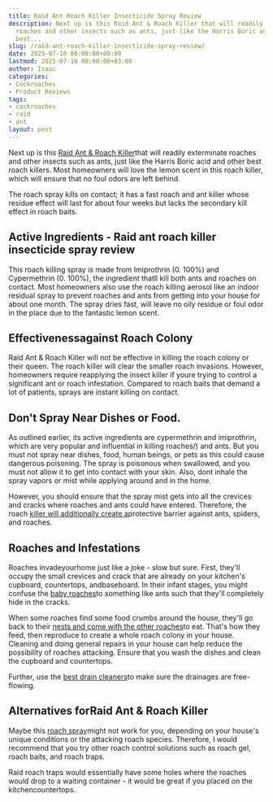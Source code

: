 ```yaml
---
title: Raid Ant Roach Killer Insecticide Spray Review
description: Next up is this Raid Ant & Roach Killer that will readily exterminate
  roaches and other insects such as ants, just like the Harris Boric acid and other
  best...
slug: /raid-ant-roach-killer-insecticide-spray-review/
date: 2025-07-10 00:00:00+00:00
lastmod: 2025-07-10 00:00:00+03:00
author: Isaac
categories:
- Cockroaches
- Product Reviews
tags:
- cockroaches
- raid
- ant
layout: post
---
```

Next up is this [Raid Ant & Roach Killer](https://hpd.nlm.nih.gov/cgi-bin/household/brands?tbl=brands&id=19001023)that will readily exterminate roaches and other insects such as ants, just like the Harris Boric acid and other best roach killers. Most homeowners will love the lemon scent in this roach killer, which will ensure that no foul odors are left behind.

The roach spray kills on contact; it has a fast roach and ant killer whose residue effect will last for about four weeks but lacks the secondary kill effect in roach baits.

##  Active Ingredients - Raid ant roach killer insecticide spray review

This roach killing spray is made from Imiprothrin (0. 100%) and Cypermethrin (0. 100%), the ingredient thatll kill both ants and roaches on contact. Most homeowners also use the roach killing aerosol like an indoor residual spray to prevent roaches and ants from getting into your house for about one month. The spray dries fast, will leave no oily residue or foul odor in the place due to the fantastic lemon scent.

##  Effectivenessagainst Roach Colony

Raid Ant & Roach Killer will not be effective in killing the roach colony or their queen. The roach killer will clear the smaller roach invasions. However, homeowners require reapplying the insect killer if youre trying to control a significant ant or roach infestation. Compared to roach baits that demand a lot of patients, sprays are instant killing on contact.

##  Don't Spray Near Dishes or Food.

As outlined earlier, its active ingredients are cypermethrin and imiprothrin, which are very popular and influential in killing roaches/) and ants. But you must not spray near dishes, food, human beings, or pets as this could cause dangerous poisoning. The spray is poisonous when swallowed, and you must not allow it to get into contact with your skin. Also, dont inhale the spray vapors or mist while applying around and in the home.

However, you should ensure that the spray mist gets into all the crevices and cracks where roaches and ants could have entered. Therefore, the roach [killer will additionally create a](https://pestpolicy.com/best-fire-[ant](https://pestpolicy.com/ant-control-in-bellingham/)-killer-for-lawns/)protective barrier against ants, spiders, and roaches.

##  Roaches and Infestations

Roaches invadeyourhome just like a joke - slow but sure. First, they'll occupy the small crevices and crack that are already on your kitchen's cupboard, countertops, andbaseboard. In their infant stages, you might confuse the [baby roaches](https://pestpolicy.com/what-do-baby-roaches-look-like//)to something like ants such that they'll completely hide in the cracks.

When some roaches find some food crumbs around the house, they'll go back to their [nests and come with the other roaches](https://pestpolicy.com/how-to-find-a-roach-nest/)to eat. That's how they feed, then reproduce to create a whole roach colony in your house. Cleaning and doing general repairs in your house can help reduce the possibility of roaches attacking. Ensure that you wash the dishes and clean the cupboard and countertops.

Further, use the [best drain cleaners](https://pestpolicy.com/best-drain-cleaner//)to make sure the drainages are free-flowing.

##  Alternatives forRaid Ant & Roach Killer

Maybe this [roach spray](https://pestpolicy.com/bengal-roach-spray-review/)might not work for you, depending on your house's unique conditions or the attacking roach species. Therefore, I would recommend that you try other roach control solutions such as roach gel, roach baits, and roach traps.

Raid roach traps would essentially have some holes where the roaches would drop to a waiting container - it would be great if you placed on the kitchencountertops.
